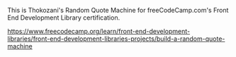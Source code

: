 This is Thokozani's Random Quote Machine for freeCodeCamp.com's Front End Development Library certification. 

https://www.freecodecamp.org/learn/front-end-development-libraries/front-end-development-libraries-projects/build-a-random-quote-machine